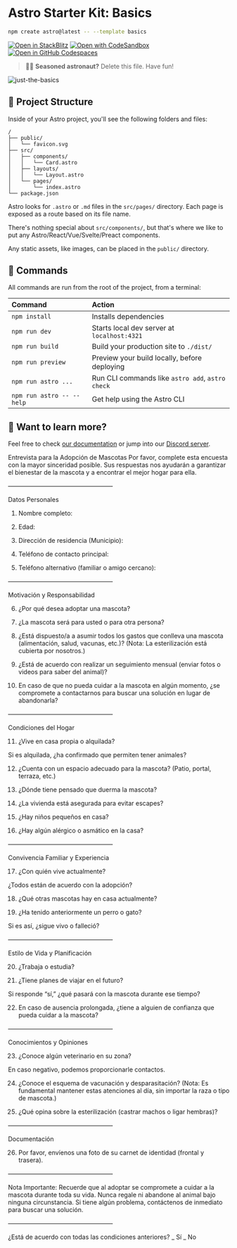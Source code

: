 # Astro Starter Kit: Basics

```sh
npm create astro@latest -- --template basics
```

[![Open in StackBlitz](https://developer.stackblitz.com/img/open_in_stackblitz.svg)](https://stackblitz.com/github/withastro/astro/tree/latest/examples/basics)
[![Open with CodeSandbox](https://assets.codesandbox.io/github/button-edit-lime.svg)](https://codesandbox.io/p/sandbox/github/withastro/astro/tree/latest/examples/basics)
[![Open in GitHub Codespaces](https://github.com/codespaces/badge.svg)](https://codespaces.new/withastro/astro?devcontainer_path=.devcontainer/basics/devcontainer.json)

> 🧑‍🚀 **Seasoned astronaut?** Delete this file. Have fun!

![just-the-basics](https://github.com/withastro/astro/assets/2244813/a0a5533c-a856-4198-8470-2d67b1d7c554)

## 🚀 Project Structure

Inside of your Astro project, you'll see the following folders and files:

```text
/
├── public/
│   └── favicon.svg
├── src/
│   ├── components/
│   │   └── Card.astro
│   ├── layouts/
│   │   └── Layout.astro
│   └── pages/
│       └── index.astro
└── package.json
```

Astro looks for `.astro` or `.md` files in the `src/pages/` directory. Each page is exposed as a route based on its file name.

There's nothing special about `src/components/`, but that's where we like to put any Astro/React/Vue/Svelte/Preact components.

Any static assets, like images, can be placed in the `public/` directory.

## 🧞 Commands

All commands are run from the root of the project, from a terminal:

| Command                   | Action                                           |
| :------------------------ | :----------------------------------------------- |
| `npm install`             | Installs dependencies                            |
| `npm run dev`             | Starts local dev server at `localhost:4321`      |
| `npm run build`           | Build your production site to `./dist/`          |
| `npm run preview`         | Preview your build locally, before deploying     |
| `npm run astro ...`       | Run CLI commands like `astro add`, `astro check` |
| `npm run astro -- --help` | Get help using the Astro CLI                     |

## 👀 Want to learn more?

Feel free to check [our documentation](https://docs.astro.build) or jump into our [Discord server](https://astro.build/chat).

Entrevista para la Adopción de Mascotas
Por favor, complete esta encuesta con la mayor sinceridad posible. Sus respuestas nos ayudarán a garantizar el bienestar de la mascota y a encontrar el mejor hogar para ella. 


—————————————————

Datos Personales

1. Nombre completo:


2. Edad:


3. Dirección de residencia (Municipio):


4. Teléfono de contacto principal:


5. Teléfono alternativo (familiar o amigo cercano):




—————————————————

Motivación y Responsabilidad

6. ¿Por qué desea adoptar una mascota?


7. ¿La mascota será para usted o para otra persona?


8. ¿Está dispuesto/a a asumir todos los gastos que conlleva una mascota (alimentación, salud, vacunas, etc.)?
(Nota: La esterilización está cubierta por nosotros.)


9. ¿Está de acuerdo con realizar un seguimiento mensual (enviar fotos o videos para saber del animal)?


10. En caso de que no pueda cuidar a la mascota en algún momento, ¿se compromete a contactarnos para buscar una solución en lugar de abandonarla?


—————————————————

Condiciones del Hogar

11. ¿Vive en casa propia o alquilada?



Si es alquilada, ¿ha confirmado que permiten tener animales?


12. ¿Cuenta con un espacio adecuado para la mascota? (Patio, portal, terraza, etc.)


13. ¿Dónde tiene pensado que duerma la mascota?


14. ¿La vivienda está asegurada para evitar escapes?


15. ¿Hay niños pequeños en casa?


16. ¿Hay algún alérgico o asmático en la casa?




—————————————————

Convivencia Familiar y Experiencia

17. ¿Con quién vive actualmente?



¿Todos están de acuerdo con la adopción?


18. ¿Qué otras mascotas hay en casa actualmente?


19. ¿Ha tenido anteriormente un perro o gato?



Si es así, ¿sigue vivo o falleció?



—————————————————

Estilo de Vida y Planificación

20. ¿Trabaja o estudia?


21. ¿Tiene planes de viajar en el futuro?



Si responde “sí,” ¿qué pasará con la mascota durante ese tiempo?


22. En caso de ausencia prolongada, ¿tiene a alguien de confianza que pueda cuidar a la mascota?




—————————————————

Conocimientos y Opiniones

23. ¿Conoce algún veterinario en su zona?



En caso negativo, podemos proporcionarle contactos.


24. ¿Conoce el esquema de vacunación y desparasitación?
(Nota: Es fundamental mantener estas atenciones al día, sin importar la raza o tipo de mascota.)


25. ¿Qué opina sobre la esterilización (castrar machos o ligar hembras)?




—————————————————

Documentación

26. Por favor, envíenos una foto de su carnet de identidad (frontal y trasera).




—————————————————

Nota Importante:
Recuerde que al adoptar se compromete a cuidar a la mascota durante toda su vida. Nunca regale ni abandone al animal bajo ninguna circunstancia. Si tiene algún problema, contáctenos de inmediato para buscar una solución.


—————————————————

¿Está de acuerdo con todas las condiciones anteriores?
_ Sí _ No